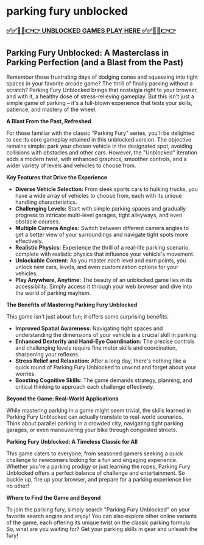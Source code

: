 # parking fury unblocked

### [✅✅🔴🔴👉👉 UNBLOCKED GAMES PLAY HERE ✅✅🔴🔴👉👉](https://topstoryindia.com)

## Parking Fury Unblocked: A Masterclass in Parking Perfection (and a Blast from the Past)

Remember those frustrating days of dodging cones and squeezing into tight spaces in your favorite arcade game? The thrill of finally parking without a scratch? Parking Fury Unblocked brings that nostalgia right to your browser, and with it, a healthy dose of stress-relieving gameplay. But this isn't just a simple game of parking – it's a full-blown experience that tests your skills, patience, and mastery of the wheel.

**A Blast From the Past, Refreshed**

For those familiar with the classic "Parking Fury" series, you'll be delighted to see its core gameplay retained in this unblocked version. The objective remains simple: park your chosen vehicle in the designated spot, avoiding collisions with obstacles and other cars. However, the "Unblocked" iteration adds a modern twist, with enhanced graphics, smoother controls, and a wider variety of levels and vehicles to choose from.

**Key Features that Drive the Experience**

* **Diverse Vehicle Selection:** From sleek sports cars to hulking trucks, you have a wide array of vehicles to choose from, each with its unique handling characteristics.
* **Challenging Levels:** Start with simple parking spaces and gradually progress to intricate multi-level garages, tight alleyways, and even obstacle courses.
* **Multiple Camera Angles:** Switch between different camera angles to get a better view of your surroundings and navigate tight spots more effectively.
* **Realistic Physics:** Experience the thrill of a real-life parking scenario, complete with realistic physics that influence your vehicle's movement.
* **Unlockable Content:** As you master each level and earn points, you unlock new cars, levels, and even customization options for your vehicles.
* **Play Anywhere, Anytime:** The beauty of an unblocked game lies in its accessibility. Simply access it through your web browser and dive into the world of parking mayhem.

**The Benefits of Mastering Parking Fury Unblocked**

This game isn't just about fun; it offers some surprising benefits:

* **Improved Spatial Awareness:** Navigating tight spaces and understanding the dimensions of your vehicle is a crucial skill in parking.
* **Enhanced Dexterity and Hand-Eye Coordination:** The precise controls and challenging levels require fine motor skills and coordination, sharpening your reflexes.
* **Stress Relief and Relaxation:** After a long day, there's nothing like a quick round of Parking Fury Unblocked to unwind and forget about your worries.
* **Boosting Cognitive Skills:** The game demands strategy, planning, and critical thinking to approach each challenge effectively.

**Beyond the Game: Real-World Applications**

While mastering parking in a game might seem trivial, the skills learned in Parking Fury Unblocked can actually translate to real-world scenarios. Think about parallel parking in a crowded city, navigating tight parking garages, or even maneuvering your bike through congested streets.

**Parking Fury Unblocked: A Timeless Classic for All**

This game caters to everyone, from seasoned gamers seeking a quick challenge to newcomers looking for a fun and engaging experience. Whether you're a parking prodigy or just learning the ropes, Parking Fury Unblocked offers a perfect balance of challenge and entertainment. So buckle up, fire up your browser, and prepare for a parking experience like no other!

**Where to Find the Game and Beyond**

To join the parking fury, simply search "Parking Fury Unblocked" on your favorite search engine and enjoy! You can also explore other online variants of the game, each offering its unique twist on the classic parking formula. So, what are you waiting for? Get your parking skills in gear and unleash the fury!
